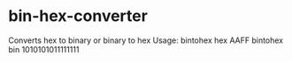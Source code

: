 # bin-hex-converter
Converts hex to binary or binary to hex
Usage:
  bintohex hex AAFF
  bintohex bin 1010101011111111
